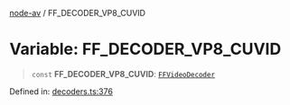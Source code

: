 [node-av](../globals.md) / FF\_DECODER\_VP8\_CUVID

# Variable: FF\_DECODER\_VP8\_CUVID

> `const` **FF\_DECODER\_VP8\_CUVID**: [`FFVideoDecoder`](../type-aliases/FFVideoDecoder.md)

Defined in: [decoders.ts:376](https://github.com/seydx/av/blob/f8631fc881b394300b1479f511d55cf1c370a87f/src/constants/decoders.ts#L376)
